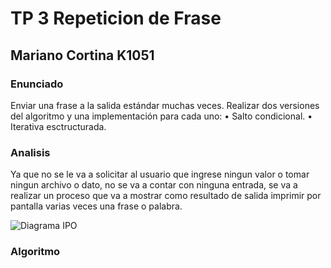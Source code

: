 # TP 3 Repeticion de Frase

## Mariano Cortina K1051

### Enunciado

Enviar una frase a la salida estándar muchas veces.
Realizar dos versiones del algoritmo y una implementación para cada uno:
• Salto condicional.
• Iterativa esctructurada.

### Analisis

Ya que no se le va a solicitar al usuario que ingrese ningun valor o tomar ningun archivo o dato, no se va a contar con ninguna entrada, se va a realizar un proceso que va a mostrar como resultado de salida imprimir por pantalla varias veces una frase o palabra.

![Diagrama IPO](https://drive.google.com/file/d/0B11bM-FU2va_RlFTMUxaNHBQTWc/view?usp=sharing)

### Algoritmo
